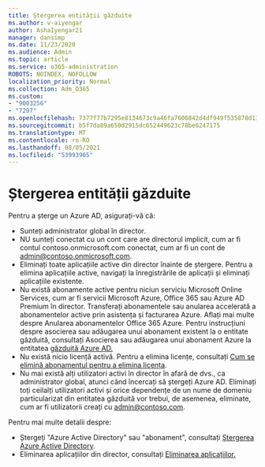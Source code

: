 ```yaml
---
title: Ștergerea entității găzduite
ms.author: v-aiyengar
author: AshaIyengar21
manager: dansimp
ms.date: 11/23/2020
ms.audience: Admin
ms.topic: article
ms.service: o365-administration
ROBOTS: NOINDEX, NOFOLLOW
localization_priority: Normal
ms.collection: Adm_O365
ms.custom:
- "9003256"
- "7297"
ms.openlocfilehash: 7377f77b7295e8134673c9a46fa7606842d4df949f535878d13986c6d39d0b5e
ms.sourcegitcommit: b5f7da89a650d2915dc652449623c78be6247175
ms.translationtype: MT
ms.contentlocale: ro-RO
ms.lasthandoff: 08/05/2021
ms.locfileid: "53993905"
---
```

# <a name="delete-tenant"></a>Ștergerea entității găzduite

Pentru a șterge un Azure AD, asigurați-vă că:
- Sunteți administrator global în director.
- NU sunteți conectat cu un cont care are directorul implicit, cum ar fi contul contoso.onmicrosoft.com conectat, cum ar fi un cont de admin@contoso.onmicrosoft.com.
- Eliminați toate aplicațiile active din director înainte de ștergere. Pentru a elimina aplicațiile active, navigați la înregistrările de aplicații și eliminați aplicațiile existente.
- Nu există abonamente active pentru niciun serviciu Microsoft Online Services, cum ar fi servicii Microsoft Azure, Office 365 sau Azure AD Premium în director. Transferați abonamentele sau anularea accelerată a abonamentelor active prin asistența și facturarea Azure. Aflați mai multe despre Anularea abonamentelor Office 365 Azure. Pentru instrucțiuni despre asocierea sau adăugarea unui abonament existent la o entitate găzduită, consultați Asocierea sau adăugarea unui abonament Azure la entitatea [găzduită Azure AD.](https://docs.microsoft.com/azure/active-directory/fundamentals/active-directory-how-subscriptions-associated-directory)
- Nu există nicio licență activă. Pentru a elimina licențe, consultați [Cum se elimină abonamentul pentru a elimina licența](https://docs.microsoft.com/azure/active-directory/enterprise-users/directory-delete-howto#delete-a-subscription).
- Nu mai există alți utilizatori activi în director în afară de dvs., ca administrator global, atunci când încercați să ștergeți Azure AD. Eliminați toți ceilalți utilizatori activi și orice dependențe de un nume de domeniu particularizat din entitatea găzduită vor trebui, de asemenea, eliminate, cum ar fi utilizatorii creați cu admin@contoso.com.

Pentru mai multe detalii despre:
- Ștergeți "Azure Active Directory" sau "abonament", consultați [Ștergerea Azure Active Directory](https://docs.microsoft.com/azure/active-directory/users-groups-roles/directory-delete-howto).
- Eliminarea aplicațiilor din director, consultați [Eliminarea aplicațiilor.](https://docs.microsoft.com/azure/active-directory/develop/quickstart-remove-app) 
